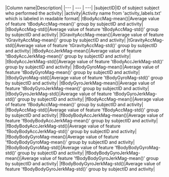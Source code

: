 |Column name|Description|
|--- | --- | ---|
|subjectID|ID of subject subject who performed the activity|
|activity|Activity name from 'activity_labels.txt' which is labeled in readable format|
|tBodyAccMag-mean()|Average value of feature 'tBodyAccMag-mean()' group by subjectID and activity|
|tBodyAccMag-std()|Average value of feature 'tBodyAccMag-std()' group by subjectID and activity|
|tGravityAccMag-mean()|Average value of feature 'tGravityAccMag-mean()' group by subjectID and activity|
|tGravityAccMag-std()|Average value of feature 'tGravityAccMag-std()' group by subjectID and activity|
|tBodyAccJerkMag-mean()|Average value of feature 'tBodyAccJerkMag-mean()' group by subjectID and activity|
|tBodyAccJerkMag-std()|Average value of feature 'tBodyAccJerkMag-std()' group by subjectID and activity|
|tBodyGyroMag-mean()|Average value of feature 'tBodyGyroMag-mean()' group by subjectID and activity|
|tBodyGyroMag-std()|Average value of feature 'tBodyGyroMag-std()' group by subjectID and activity|
|tBodyGyroJerkMag-mean()|Average value of feature 'tBodyGyroJerkMag-mean()' group by subjectID and activity|
|tBodyGyroJerkMag-std()|Average value of feature 'tBodyGyroJerkMag-std()' group by subjectID and activity|
|fBodyAccMag-mean()|Average value of feature 'fBodyAccMag-mean()' group by subjectID and activity|
|fBodyAccMag-std()|Average value of feature 'fBodyAccMag-std()' group by subjectID and activity|
|fBodyBodyAccJerkMag-mean()|Average value of feature 'fBodyBodyAccJerkMag-mean()' group by subjectID and activity|
|fBodyBodyAccJerkMag-std()|Average value of feature 'fBodyBodyAccJerkMag-std()' group by subjectID and activity|
|fBodyBodyGyroMag-mean()|Average value of feature 'fBodyBodyGyroMag-mean()' group by subjectID and activity|
|fBodyBodyGyroMag-std()|Average value of feature 'fBodyBodyGyroMag-std()' group by subjectID and activity|
|fBodyBodyGyroJerkMag-mean()|Average value of feature 'fBodyBodyGyroJerkMag-mean()' group by subjectID and activity|
|fBodyBodyGyroJerkMag-std()|Average value of feature 'fBodyBodyGyroJerkMag-std()' group by subjectID and activity|
